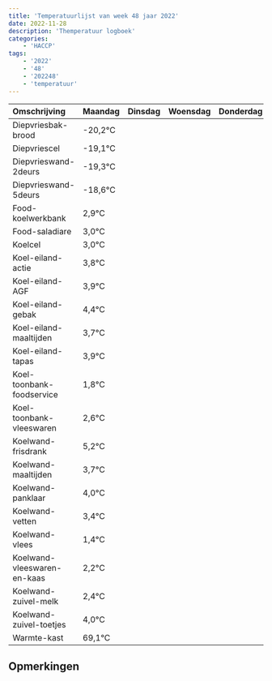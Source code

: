 ```yaml
---
title: 'Temperatuurlijst van week 48 jaar 2022'
date: 2022-11-28
description: 'Themperatuur logboek'
categories:
    - 'HACCP'
tags:
    - '2022'
    - '48'
    - '202248'
    - 'temperatuur'
---
```

|Omschrijving|Maandag|Dinsdag|Woensdag|Donderdag|Vrijdag|Zaterdag|Zondag|
|:---|:---|:---|:---|:---|:---|:---|:---|
|Diepvriesbak-brood|-20,2°C| | | | | | |
|Diepvriescel|-19,1°C| | | | | | |
|Diepvrieswand-2deurs|-19,3°C| | | | | | |
|Diepvrieswand-5deurs|-18,6°C| | | | | | |
|Food-koelwerkbank|2,9°C| | | | | | |
|Food-saladiare|3,0°C| | | | | | |
|Koelcel|3,0°C| | | | | | |
|Koel-eiland-actie|3,8°C| | | | | | |
|Koel-eiland-AGF|3,9°C| | | | | | |
|Koel-eiland-gebak|4,4°C| | | | | | |
|Koel-eiland-maaltijden|3,7°C| | | | | | |
|Koel-eiland-tapas|3,9°C| | | | | | |
|Koel-toonbank-foodservice|1,8°C| | | | | | |
|Koel-toonbank-vleeswaren|2,6°C| | | | | | |
|Koelwand-frisdrank|5,2°C| | | | | | |
|Koelwand-maaltijden|3,7°C| | | | | | |
|Koelwand-panklaar|4,0°C| | | | | | |
|Koelwand-vetten|3,4°C| | | | | | |
|Koelwand-vlees|1,4°C| | | | | | |
|Koelwand-vleeswaren-en-kaas|2,2°C| | | | | | |
|Koelwand-zuivel-melk|2,4°C| | | | | | |
|Koelwand-zuivel-toetjes|4,0°C| | | | | | |
|Warmte-kast|69,1°C| | | | | | |

## Opmerkingen



